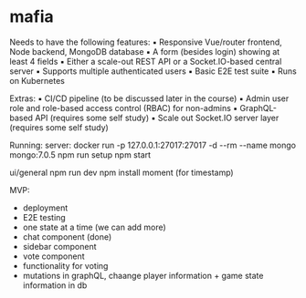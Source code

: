 # mafia

Needs to have the following features:
▪ Responsive Vue/router frontend, Node backend, MongoDB database
▪ A form (besides login) showing at least 4 fields
▪ Either a scale-out REST API or a Socket.IO-based central server
▪ Supports multiple authenticated users
▪ Basic E2E test suite
▪ Runs on Kubernetes

Extras:
▪ CI/CD pipeline (to be discussed later in the course)
▪ Admin user role and role-based access control (RBAC) for non-admins
▪ GraphQL-based API (requires some self study)
▪ Scale out Socket.IO server layer (requires some self study)


Running: 
server:
docker run -p 127.0.0.1:27017:27017 -d --rm --name mongo mongo:7.0.5
npm run setup 
npm start 

ui/general
npm run dev
npm install moment (for timestamp)


MVP: 
- deployment
- E2E testing
- one state at a time (we can add more)
- chat component (done)
- sidebar component
- vote component 
- functionality for voting 
- mutations in graphQL, chaange player information + game state information in db



